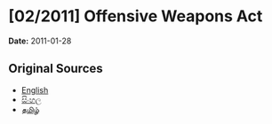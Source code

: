 # [02/2011] Offensive Weapons Act

**Date:** 2011-01-28

## Original Sources

- [English](https://documents.gov.lk/view/acts/2011/1/02-2011_E.pdf)
- [සිංහල](https://documents.gov.lk/view/acts/2011/1/02-2011_S.pdf)
- [தமிழ்](https://documents.gov.lk/view/acts/2011/1/02-2011_T.pdf)
